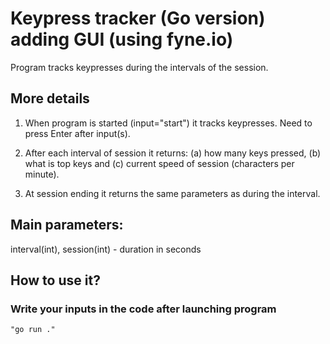 # Keypress tracker (Go version) adding GUI (using fyne.io)

Program tracks keypresses during the intervals of the session.

## More details
1. When program is started (input="start") it tracks keypresses. Need to press Enter after input(s).

2. After each interval of session it returns: 
(a) how many keys pressed, 
(b) what is top keys and (c) current speed of session (characters per minute).

3. At session ending it returns the same parameters as during the interval.

## Main parameters:
interval(int), session(int) - duration in seconds

## How to use it?
### Write your inputs in the code after launching program
`"go run ."`
